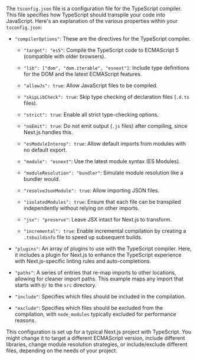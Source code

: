 The `tsconfig.json` file is a configuration file for the TypeScript compiler. This file specifies how TypeScript should transpile your code into JavaScript. Here's an explanation of the various properties within your `tsconfig.json`:

- `"compilerOptions"`: These are the directives for the TypeScript compiler.

    - `"target": "es5"`: Compile the TypeScript code to ECMAScript 5 (compatible with older browsers).

    - `"lib": ["dom", "dom.iterable", "esnext"]`: Include type definitions for the DOM and the latest ECMAScript features.

    - `"allowJs": true`: Allow JavaScript files to be compiled.

    - `"skipLibCheck": true`: Skip type checking of declaration files (`.d.ts` files).

    - `"strict": true`: Enable all strict type-checking options.

    - `"noEmit": true`: Do not emit output (`.js` files) after compiling, since Next.js handles this.

    - `"esModuleInterop": true`: Allow default imports from modules with no default export.

    - `"module": "esnext"`: Use the latest module syntax (ES Modules).

    - `"moduleResolution": "bundler"`: Simulate module resolution like a bundler would.

    - `"resolveJsonModule": true`: Allow importing JSON files.

    - `"isolatedModules": true`: Ensure that each file can be transpiled independently without relying on other imports.

    - `"jsx": "preserve"`: Leave JSX intact for Next.js to transform.

    - `"incremental": true`: Enable incremental compilation by creating a `.tsbuildinfo` file to speed up subsequent builds.

- `"plugins"`: An array of plugins to use with the TypeScript compiler. Here, it includes a plugin for Next.js to enhance the TypeScript experience with Next.js-specific linting rules and auto-completions.

- `"paths"`: A series of entries that re-map imports to other locations, allowing for cleaner import paths. This example maps any import that starts with `@/` to the `src` directory.

- `"include"`: Specifies which files should be included in the compilation.

- `"exclude"`: Specifies which files should be excluded from the compilation, with `node_modules` typically excluded for performance reasons.

This configuration is set up for a typical Next.js project with TypeScript. You might change it to target a different ECMAScript version, include different libraries, change module resolution strategies, or include/exclude different files, depending on the needs of your project.
